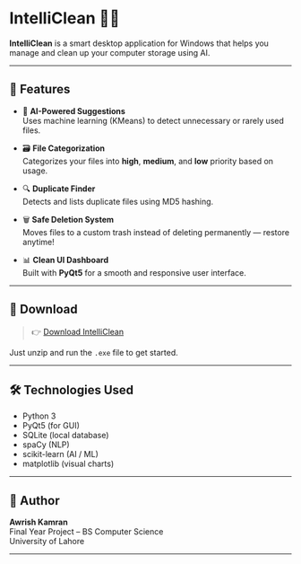 # IntelliClean 🧠🧹

**IntelliClean** is a smart desktop application for Windows that helps you manage and clean up your computer storage using AI.

---

## 🚀 Features

- 🧠 **AI-Powered Suggestions**  
  Uses machine learning (KMeans) to detect unnecessary or rarely used files.

- 🗃️ **File Categorization**  
  Categorizes your files into **high**, **medium**, and **low** priority based on usage.

- 🔍 **Duplicate Finder**  
  Detects and lists duplicate files using MD5 hashing.

- 🗑️ **Safe Deletion System**  
  Moves files to a custom trash instead of deleting permanently — restore anytime!

- 📊 **Clean UI Dashboard**  
  Built with **PyQt5** for a smooth and responsive user interface.

---

## 💾 Download

> 👉 [Download IntelliClean](https://github.com/awrish1122/intelliclean/releases/download/v1.0/IntelliClean.zip)

Just unzip and run the `.exe` file to get started.

---

## 🛠️ Technologies Used

- Python 3
- PyQt5 (for GUI)
- SQLite (local database)
- spaCy (NLP)
- scikit-learn (AI / ML)
- matplotlib (visual charts)

---

## 👤 Author

**Awrish Kamran**  
Final Year Project – BS Computer Science  
University of Lahore

---

